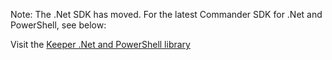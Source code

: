 Note: The .Net SDK has moved. For the latest Commander SDK for .Net and PowerShell, see below:

Visit the [Keeper .Net and PowerShell library](https://github.com/Keeper-Security/keeper-sdk-dotnet)
